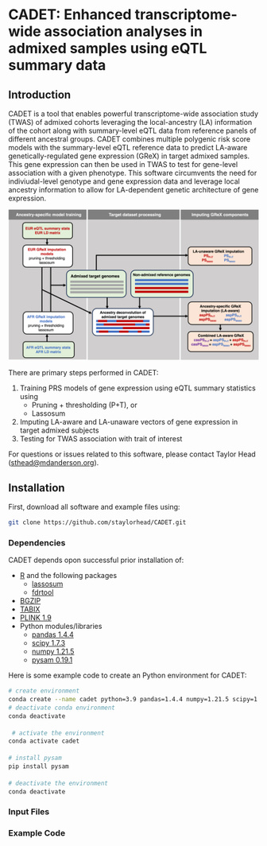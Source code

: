 # CADET: Enhanced transcriptome-wide association analyses in admixed samples using eQTL summary data 

## Introduction

CADET is a tool that enables powerful transcriptome-wide association study (TWAS) of admixed cohorts leveraging the local-ancestry (LA) information of the cohort along with summary-level eQTL data from reference panels of different ancestral groups. CADET combines multiple polygenic risk score models with the summary-level eQTL reference data to predict LA-aware genetically-regulated gene expression (GReX) in target admixed samples. This gene expression can then be used in TWAS to test for gene-level association with a given phenotype. This software circumvents the need for indiviudal-level genotype and gene expression data and leverage local ancestry information to allow for LA-dependent genetic architecture of gene expression.

<p align="center">
  <img src="images/workflow.png" alt="Figure description" width="600"/>
</p>

There are primary steps performed in CADET:
1. Training PRS models of gene expression using eQTL summary statistics using
    - Pruning + thresholding (P+T), or
    - Lassosum
2. Imputing LA-aware and LA-unaware vectors of gene expression in target admixed subjects
3. Testing for TWAS association with trait of interest

For questions or issues related to this software, please contact Taylor Head (<sthead@mdanderson.org>).

## Installation 

First, download all software and example files using:

```bash
git clone https://github.com/staylorhead/CADET.git
```

### Dependencies
CADET depends opon successful prior installation of:
- [R](https://www.r-project.org/) and the following packages
    - [lassosum](https://github.com/tshmak/lassosum)
    - [fdrtool](https://cran.r-project.org/web/packages/fdrtool/index.html)
- [BGZIP](http://www.htslib.org/doc/bgzip.html)
- [TABIX](http://www.htslib.org/doc/tabix.html)
- [PLINK 1.9](https://www.cog-genomics.org/plink/)
- Python modules/libraries
    - [pandas 1.4.4](https://pandas.pydata.org)
    - [scipy 1.7.3](https://scipy.org)
    - [numpy 1.21.5](https://numpy.org)
    - [pysam 0.19.1](https://pysam.readthedocs.io/en/latest/api.html) 

Here is some example code to create an Python environment for CADET:

```bash
# create environment 
conda create --name cadet python=3.9 pandas=1.4.4 numpy=1.21.5 scipy=1.7.3 pip
# deactivate conda environment
conda deactivate

 # activate the environment
conda activate cadet

# install pysam
pip install pysam

# deactivate the environment
conda deactivate
```

### Input Files

### Example Code

